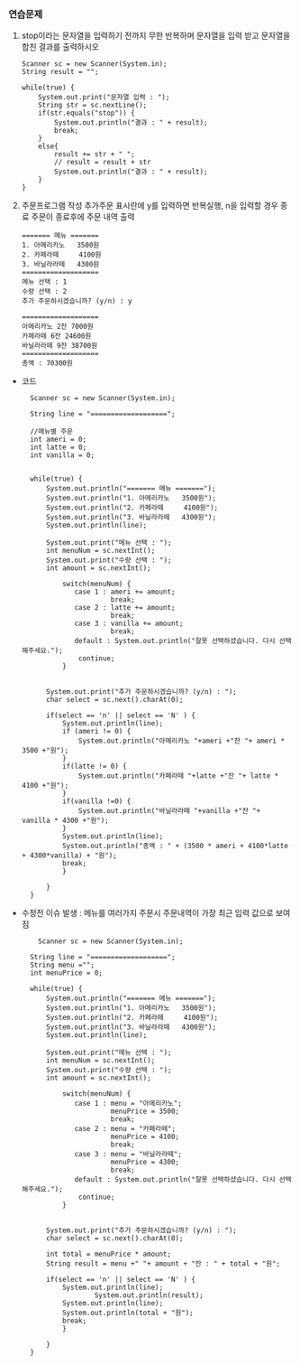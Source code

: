 ### 연습문제

1.  stop이라는 문자열을 입력하기 전까지 무한 반복하며 문자열을 입력 받고 문자열을 합친 결과를 출력하시오

        Scanner sc = new Scanner(System.in);
        String result = "";

        while(true) {
        	System.out.print("문자열 입력 : ");
        	String str = sc.nextLine();
        	if(str.equals("stop")) {
        		System.out.println("결과 : " + result);
        		break;
        	}
        	else{
        		result += str + " ";
                // result = result + str
        		System.out.println("결과 : " + result);
        	}
        }

2.  주문프로그램 작성
    추가주문 표시란에 y를 입력하면 반복실행, n을 입력할 경우 종료
    주문이 종료후에 주문 내역 출력

        ======= 메뉴 =======
        1. 아메리카노   3500원
        2. 카페라떼     4100원
        3. 바닐라라떼   4300원
        ===================
        메뉴 선택 : 1
        수량 선택 : 2
        추가 주문하시겠습니까? (y/n) : y

        ===================
        아메리카노 2잔 7000원
        카페라떼 6잔 24600원
        바닐라라떼 9잔 38700원
        ===================
        총액 : 70300원

- 코드

        Scanner sc = new Scanner(System.in);

        String line = "===================";

        //메뉴별 주문
        int ameri = 0;
        int latte = 0;
        int vanilla = 0;


        while(true) {
        	System.out.println("======= 메뉴 =======");
        	System.out.println("1. 아메리카노   3500원");
        	System.out.println("2. 카페라떼     4100원");
        	System.out.println("3. 바닐라라떼   4300원");
        	System.out.println(line);

        	System.out.print("메뉴 선택 : ");
        	int menuNum = sc.nextInt();
        	System.out.print("수량 선택 : ");
        	int amount = sc.nextInt();

        		switch(menuNum) {
        		   case 1 : ameri += amount;
        		   			break;
        		   case 2 : latte += amount;
          					break;
        		   case 3 : vanilla += amount;
        					break;
        		   default : System.out.println("잘못 선택하셨습니다. 다시 선택해주세요.");
        		   	continue;
        		}


        	System.out.print("추가 주문하시겠습니까? (y/n) : ");
        	char select = sc.next().charAt(0);

        	if(select == 'n' || select == 'N' ) {
        		System.out.println(line);
        		if (ameri != 0) {
        			System.out.println("아메리카노 "+ameri +"잔 "+ ameri * 3500 +"원");
        		}
        		if(latte != 0) {
        			System.out.println("카페라떼 "+latte +"잔 "+ latte * 4100 +"원");
        		}
        		if(vanilla !=0) {
        			System.out.println("바닐라라떼 "+vanilla +"잔 "+ vanilla * 4300 +"원");
        		}
        		System.out.println(line);
        		System.out.println("총액 : " + (3500 * ameri + 4100*latte + 4300*vanilla) + "원");
        		break;
        		}

        	}
        }

- 수정전
  이슈 발생 : 메뉴를 여러가지 주문시 주문내역이 가장 최근 입력 값으로 보여짐

          Scanner sc = new Scanner(System.in);

        String line = "===================";
        String menu ="";
        int menuPrice = 0;

        while(true) {
        	System.out.println("======= 메뉴 =======");
        	System.out.println("1. 아메리카노   3500원");
        	System.out.println("2. 카페라떼     4100원");
        	System.out.println("3. 바닐라라떼   4300원");
        	System.out.println(line);

        	System.out.print("메뉴 선택 : ");
        	int menuNum = sc.nextInt();
        	System.out.print("수량 선택 : ");
        	int amount = sc.nextInt();

        		switch(menuNum) {
        		   case 1 : menu = "아메리카노";
        		   			menuPrice = 3500;
        		   			break;
        		   case 2 : menu = "카페라떼";
         					menuPrice = 4100;
          					break;
        		   case 3 : menu = "바닐라라떼";
        					menuPrice = 4300;
        					break;
        		   default : System.out.println("잘못 선택하셨습니다. 다시 선택해주세요.");
        		   	continue;
        		}


        	System.out.print("추가 주문하시겠습니까? (y/n) : ");
        	char select = sc.next().charAt(0);

        	int total = menuPrice * amount;
        	String result = menu +" "+ amount + "잔 : " + total + "원";

        	if(select == 'n' || select == 'N' ) {
        		System.out.println(line);
                        System.out.println(result);
        		System.out.println(line);
        		System.out.println(total + "원");
        		break;
        		}

        	}
        }
